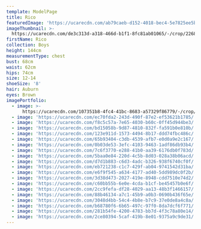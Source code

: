 ```yaml
---
template: ModelPage
title: Rico
featuredImage: 'https://ucarecdn.com/ab79caeb-d152-4018-bec4-5e7825ee5b9f/'
imageThumbnail: >-
  https://ucarecdn.com/de3c313d-a318-466d-b1f1-8fc81ab01065/-/crop/2268x2970/669,1776/-/preview/
firstName: Rico
collection: Boys
height: 144cm
measurementType: chest
bust: 68cm
waist: 62cm
hips: 74cm
size: 12-14
shoeSize: '8'
hair: Auburn
eyes: Brown
imagePortfolio:
  - image: >-
      https://ucarecdn.com/107351b8-4fc4-41bc-8683-a57329f86779/-/crop/4480x5842/0,878/-/preview/
  - image: 'https://ucarecdn.com/ec70fda2-243d-490f-87e2-ef53621b1785/'
  - image: 'https://ucarecdn.com/f8c5c57a-7e65-4030-b60c-0ff45d944be3/'
  - image: 'https://ucarecdn.com/bd15058b-9d87-4810-832f-fa591b0e810b/'
  - image: 'https://ucarecdn.com/123e911d-1573-4494-8b17-ddd74fbc486c/'
  - image: 'https://ucarecdn.com/65b93404-c3db-4539-afb7-e0d0a9e2c167/'
  - image: 'https://ucarecdn.com/0b03de53-3efc-4103-9463-1adf86db93b4/'
  - image: 'https://ucarecdn.com/7c6f3770-e288-41b0-aa39-6176db0f783d/'
  - image: 'https://ucarecdn.com/5baa0e84-220d-4c5b-8d03-028a38b06acd/'
  - image: 'https://ucarecdn.com/d7d1b883-c6d3-4adc-b326-938f6740cf0f/'
  - image: 'https://ucarecdn.com/eb721238-c1c7-429f-ab04-9741542d31ba/'
  - image: 'https://ucarecdn.com/e6f9f545-a634-4177-ad40-5dd989dc0f2b/'
  - image: 'https://ucarecdn.com/3d38d473-2027-419e-8948-cdd7510e74d2/'
  - image: 'https://ucarecdn.com/c60bb55b-6e0e-4cda-b1cf-be45457b0e6f/'
  - image: 'https://ucarecdn.com/2cc9fefa-df28-4029-aa13-48b3f1466157/'
  - image: 'https://ucarecdn.com/88b46134-a7c1-45b9-a0b3-0690b436f65e/'
  - image: 'https://ucarecdn.com/3048d4bb-54c4-4b8e-b7c9-37e0de8a4c8a/'
  - image: 'https://ucarecdn.com/b68780f6-6b65-497c-97f0-8da7dcf6f771/'
  - image: 'https://ucarecdn.com/281b54fe-4200-4783-bb7d-4f3c78a80e14/'
  - image: 'https://ucarecdn.com/2ce80394-5caf-419b-8e01-9375a9c9de31/'
---
```


